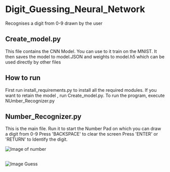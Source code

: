 # Digit_Guessing_Neural_Network
Recognises a digit from 0-9 drawn by the user

## Create_model.py
This file contains the CNN Model. You can use to it train on the MNIST.
It then saves the model to model.JSON and weights to model.h5
which can be used directly by other files

## How to run
First run install_requirements.py to install all the required modules. If you want to retain the model , run Create_model.py. To run the program, execute NUmber_Recognizer.py

## Number_Recognizer.py
This is the main file. 
Run it to start the Number Pad on which you can draw a digit from 0-9
Press 'BACKSPACE' to clear the screen
Press 'ENTER' or 'RETURN' to Identify the digit.

![Image of number](Screenshots/num5.PNG "Digit Recogniser")
## 
![Image Guess](Screenshots/guess.PNG "Guess")
